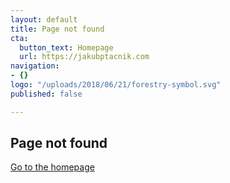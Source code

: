 ```yaml
---
layout: default
title: Page not found
cta:
  button_text: Homepage
  url: https://jakubptacnik.com
navigation:
- {}
logo: "/uploads/2018/06/21/forestry-symbol.svg"
published: false

---
```

## Page not found

[Go to the homepage](https://jakubptacnik.com "Back to homepage")